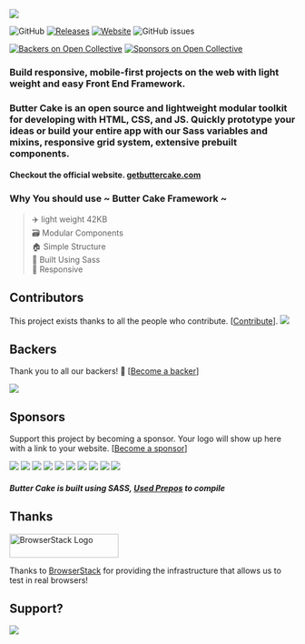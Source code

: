 [![](https://getbuttercake.com/assets/images/banner.jpg)](#banner)

![GitHub](https://img.shields.io/github/license/himasrafeek/butterCake.svg)
[![Releases](https://img.shields.io/github/release/himasrafeek/butterCake.svg)](#releases)
[![Website](https://img.shields.io/website/https/getbuttercake.com.svg)](#website)
![GitHub issues](https://img.shields.io/github/issues-raw/himasrafeek/butterCake.svg)

[![Backers on Open Collective](https://opencollective.com/butterCake/backers/badge.svg)](#backers)
[![Sponsors on Open Collective](https://opencollective.com/butterCake/sponsors/badge.svg)](#sponsors) 

### Build responsive, mobile-first projects on the web with light weight and easy Front End Framework. 
### Butter Cake is an open source and lightweight modular toolkit for developing with HTML, CSS, and JS. Quickly prototype your ideas or build your entire app with our Sass variables and mixins, responsive grid system, extensive prebuilt components.


#### Checkout the official website. [getbuttercake.com](https://getbuttercake.com/?ref=readme)


### Why You  should use ~ Butter Cake Framework ~
<blockquote>

 ✈️ light weight 42KB\
 🗃 Modular Components\
 🏠 Simple Structure\
 📜 Built Using Sass\
 📲 Responsive

</blockquote>

## Contributors

This project exists thanks to all the people who contribute. [[Contribute](CONTRIBUTING.md)].
<a href="https://github.com/HimasRafeek/butterCake/graphs/contributors"><img src="https://opencollective.com/butterCake/contributors.svg?width=890&button=false" /></a>



## Backers

Thank you to all our backers! 🙏 [[Become a backer](https://opencollective.com/butterCake#backer)]

<a href="https://opencollective.com/butterCake#backers" target="_blank"><img src="https://opencollective.com/butterCake/backers.svg?width=890"></a>


## Sponsors

Support this project by becoming a sponsor. Your logo will show up here with a link to your website. [[Become a sponsor](https://opencollective.com/butterCake#sponsor)]

<a href="https://opencollective.com/butterCake/sponsor/0/website" target="_blank"><img src="https://opencollective.com/butterCake/sponsor/0/avatar.svg"></a>
<a href="https://opencollective.com/butterCake/sponsor/1/website" target="_blank"><img src="https://opencollective.com/butterCake/sponsor/1/avatar.svg"></a>
<a href="https://opencollective.com/butterCake/sponsor/2/website" target="_blank"><img src="https://opencollective.com/butterCake/sponsor/2/avatar.svg"></a>
<a href="https://opencollective.com/butterCake/sponsor/3/website" target="_blank"><img src="https://opencollective.com/butterCake/sponsor/3/avatar.svg"></a>
<a href="https://opencollective.com/butterCake/sponsor/4/website" target="_blank"><img src="https://opencollective.com/butterCake/sponsor/4/avatar.svg"></a>
<a href="https://opencollective.com/butterCake/sponsor/5/website" target="_blank"><img src="https://opencollective.com/butterCake/sponsor/5/avatar.svg"></a>
<a href="https://opencollective.com/butterCake/sponsor/6/website" target="_blank"><img src="https://opencollective.com/butterCake/sponsor/6/avatar.svg"></a>
<a href="https://opencollective.com/butterCake/sponsor/7/website" target="_blank"><img src="https://opencollective.com/butterCake/sponsor/7/avatar.svg"></a>
<a href="https://opencollective.com/butterCake/sponsor/8/website" target="_blank"><img src="https://opencollective.com/butterCake/sponsor/8/avatar.svg"></a>
<a href="https://opencollective.com/butterCake/sponsor/9/website" target="_blank"><img src="https://opencollective.com/butterCake/sponsor/9/avatar.svg"></a>

##### Butter Cake is built using SASS, [Used Prepos](https://prepros.io/) to compile

## Thanks

<a href="https://www.browserstack.com/">
  <img src="https://live.browserstack.com/images/opensource/browserstack-logo.svg" alt="BrowserStack Logo" width="192" height="42">
</a>

Thanks to [BrowserStack](https://www.browserstack.com/) for providing the infrastructure that allows us to test in real browsers!

## Support?
<a href="https://www.patreon.com/bePatron?u=3868721" data-patreon-widget-type="become-patron-button">
 <img src="https://camo.githubusercontent.com/c11c9bdf1f6c2a1d80afb11859984a61f0fadfa6/68747470733a2f2f63352e70617472656f6e2e636f6d2f65787465726e616c2f6c6f676f2f6265636f6d655f615f706174726f6e5f627574746f6e4032782e706e67">
</a>
